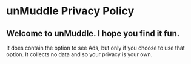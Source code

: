 # unMuddle Privacy Policy

## Welcome to unMuddle. I hope you find it fun.
 It does contain the option to see Ads, but only if you choose to use that option.
 It collects no data and so your privacy is your own. 